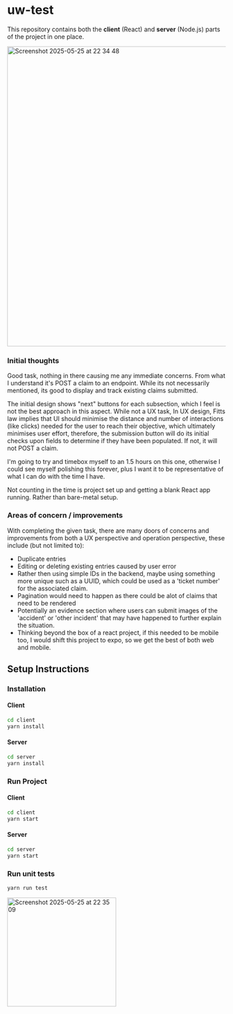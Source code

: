 # uw-test

This repository contains both the **client** (React) and **server** (Node.js) parts of the project in one place.

<img width="691" alt="Screenshot 2025-05-25 at 22 34 48" src="https://github.com/user-attachments/assets/8752c1c7-a56e-4cbf-b117-5238534635ed" />

### Initial thoughts
Good task, nothing in there causing me any immediate concerns. From what I understand it's POST a claim to an endpoint. While its not necessarily mentioned, its good to display and track existing claims submitted.

The initial design shows "next" buttons for each subsection, which I feel is not the best approach in this aspect. While not a UX task, In UX design, Fitts law implies that UI should minimise the distance and number of interactions (like clicks) needed for the user to reach their objective, which ultimately minimises user effort, therefore, the submission button will do its initial checks upon fields to determine if they have been populated. If not, it will not POST a claim.

I'm going to try and timebox myself to an 1.5 hours on this one, otherwise I could see myself polishing this forever, plus I want it to be representative of what I can do with the time I have.

Not counting in the time is project set up and getting a blank React app running. Rather than bare-metal setup.

### Areas of concern / improvements
 With completing the given task, there are many doors of concerns and improvements from both a UX perspective and operation perspective, these include (but not limited to):
 - Duplicate entries
 - Editing or deleting existing entries caused by user error
 - Rather then using simple IDs in the backend, maybe using something more unique such as a UUID, which could be used as a 'ticket number' for the associated claim.
 - Pagination would need to happen as there could be alot of claims that need to be rendered
 - Potentially an evidence section where users can submit images of the 'accident' or 'other incident' that may have happened to further explain the situation.
 - Thinking beyond the box of a react project, if this needed to be mobile too, I would shift this project to expo, so we get the best of both web and mobile.

## Setup Instructions

### Installation

#### Client
```bash
cd client
yarn install
```
#### Server
```bash
cd server
yarn install
```
### Run Project

#### Client
```bash
cd client
yarn start
```

#### Server
```bash
cd server
yarn start
```

### Run unit tests

```bash
yarn run test
```
<img width="251" alt="Screenshot 2025-05-25 at 22 35 09" src="https://github.com/user-attachments/assets/5db4de5a-8756-403f-9052-273ad4436b9e" />

